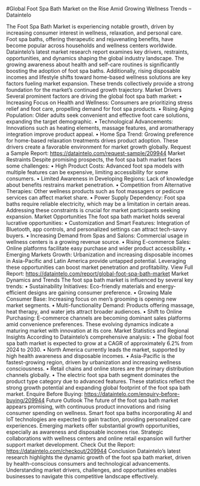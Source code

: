 #Global Foot Spa Bath Market on the Rise Amid Growing Wellness Trends – Dataintelo

The Foot Spa Bath Market is experiencing notable growth, driven by increasing consumer interest in wellness, relaxation, and personal care. Foot spa baths, offering therapeutic and rejuvenating benefits, have become popular across households and wellness centers worldwide. Dataintelo’s latest market research report examines key drivers, restraints, opportunities, and dynamics shaping the global industry landscape.
The growing awareness about health and self-care routines is significantly boosting the adoption of foot spa baths. Additionally, rising disposable incomes and lifestyle shifts toward home-based wellness solutions are key factors fueling market expansion. These trends collectively provide a strong foundation for the market’s continued growth trajectory.
Market Drivers
Several prominent factors are driving the global foot spa bath market:
•	Increasing Focus on Health and Wellness: Consumers are prioritizing stress relief and foot care, propelling demand for foot spa products.
•	Rising Aging Population: Older adults seek convenient and effective foot care solutions, expanding the target demographic.
•	Technological Advancements: Innovations such as heating elements, massage features, and aromatherapy integration improve product appeal.
•	Home Spa Trend: Growing preference for home-based relaxation treatments drives product adoption.
These drivers create a favorable environment for market growth globally.
Request a Sample Report: https://dataintelo.com/request-sample/209944
Market Restraints
Despite promising prospects, the foot spa bath market faces some challenges:
•	High Product Costs: Advanced foot spa models with multiple features can be expensive, limiting accessibility for some consumers.
•	Limited Awareness in Developing Regions: Lack of knowledge about benefits restrains market penetration.
•	Competition from Alternative Therapies: Other wellness products such as foot massagers or pedicure services can affect market share.
•	Power Supply Dependency: Foot spa baths require reliable electricity, which may be a limitation in certain areas.
Addressing these constraints is crucial for market participants seeking expansion.
Market Opportunities
The foot spa bath market holds several lucrative opportunities:
•	Customization and Smart Features: Integration of Bluetooth, app controls, and personalized settings can attract tech-savvy buyers.
•	Increasing Demand from Spas and Salons: Commercial usage in wellness centers is a growing revenue source.
•	Rising E-commerce Sales: Online platforms facilitate easy purchase and wider product accessibility.
•	Emerging Markets Growth: Urbanization and increasing disposable incomes in Asia-Pacific and Latin America provide untapped potential.
Leveraging these opportunities can boost market penetration and profitability.
View Full Report: https://dataintelo.com/report/global-foot-spa-bath-market
Market Dynamics and Trends
The foot spa bath market is influenced by several key trends:
•	Sustainability Initiatives: Eco-friendly materials and energy-efficient designs are gaining consumer preference.
•	Growing Male Consumer Base: Increasing focus on men’s grooming is opening new market segments.
•	Multi-functionality Demand: Products offering massage, heat therapy, and water jets attract broader audiences.
•	Shift to Online Purchasing: E-commerce channels are becoming dominant sales platforms amid convenience preferences.
These evolving dynamics indicate a maturing market with innovation at its core.
Market Statistics and Regional Insights
According to Dataintelo’s comprehensive analysis:
•	The global foot spa bath market is expected to grow at a CAGR of approximately 6.2% from 2024 to 2030.
•	North America currently leads the market, supported by high health awareness and disposable incomes.
•	Asia-Pacific is the fastest-growing region, driven by urbanization and increasing wellness consciousness.
•	Retail chains and online stores are the primary distribution channels globally.
•	The electric foot spa bath segment dominates the product type category due to advanced features.
These statistics reflect the strong growth potential and expanding global footprint of the foot spa bath market.
Enquire Before Buying: https://dataintelo.com/enquiry-before-buying/209944
Future Outlook
The future of the foot spa bath market appears promising, with continuous product innovations and rising consumer spending on wellness. Smart foot spa baths incorporating AI and IoT technologies are expected to gain traction, providing personalized care experiences.
Emerging markets offer substantial growth opportunities, especially as awareness and disposable incomes rise. Strategic collaborations with wellness centers and online retail expansion will further support market development.
Check Out the Report: https://dataintelo.com/checkout/209944
Conclusion
Dataintelo’s latest research highlights the dynamic growth of the foot spa bath market, driven by health-conscious consumers and technological advancements. Understanding market drivers, challenges, and opportunities enables businesses to navigate this competitive landscape effectively.

